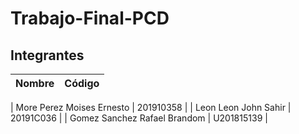 # Trabajo-Final-PCD
## Integrantes
| Nombre     | Código | 
| :---        |    ----:   |       

|  More Perez Moises Ernesto | 201910358 |
| Leon Leon John Sahir | 20191C036 |
| Gomez Sanchez Rafael Brandom | U201815139 |
